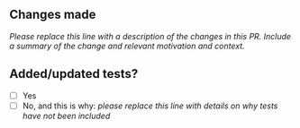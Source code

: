 ## Changes made

_Please replace this line with a description of the changes in this PR. Include
a summary of the change and relevant motivation and context._

## Added/updated tests?

- [ ] Yes
- [ ] No, and this is why: _please replace this line with details on why tests
  have not been included_
